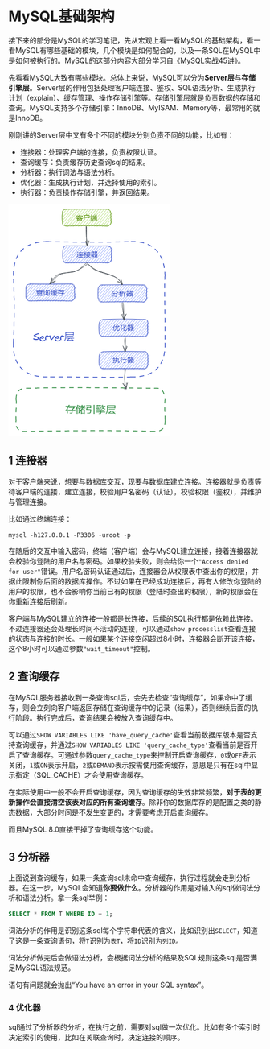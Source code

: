 # MySQL基础架构

接下来的部分是MySQL的学习笔记，先从宏观上看一看MySQL的基础架构，看一看MySQL有哪些基础的模块，几个模块是如何配合的，以及一条SQL在MySQL中是如何被执行的。MySQL的这部分内容大部分学习自[《MySQL实战45讲》](https://time.geekbang.org/column/intro/139)。

先看看MySQL大致有哪些模块。总体上来说，MySQL可以分为**Server层**与**存储引擎层**。Server层的作用包括处理客户端连接、鉴权、SQL语法分析、生成执行计划（explain）、缓存管理、操作存储引擎等。存储引擎层就是负责数据的存储和查询。MySQL支持多个存储引擎：InnoDB、MyISAM、Memory等，最常用的就是InnoDB。

刚刚讲的Server层中又有多个不同的模块分别负责不同的功能，比如有：

- 连接器：处理客户端的连接，负责权限认证。
- 查询缓存：负责缓存历史查询sql的结果。
- 分析器：执行词法与语法分析。
- 优化器：生成执行计划，并选择使用的索引。
- 执行器：负责操作存储引擎，并返回结果。

![image-20211009223757336](assets/image-20211009223757336.png)

## 1 连接器

对于客户端来说，想要与数据库交互，现要与数据库建立连接。连接器就是负责等待客户端的连接，建立连接，校验用户名密码（认证），校验权限（鉴权），并维护与管理连接。

比如通过终端连接：

```shell
mysql -h127.0.0.1 -P3306 -uroot -p
```

在随后的交互中输入密码，终端（客户端）会与MySQL建立连接，接着连接器就会校验你登陆的用户名与密码。如果校验失败，则会给你一个`"Access denied for user"`错误。用户名密码认证通过后，连接器会从权限表中查出你的权限，并据此限制你后面的数据库操作。不过如果在已经成功连接后，再有人修改你登陆的用户的权限，也不会影响你当前已有的权限（登陆时查出的权限），新的权限会在你重新连接后刷新。

客户端与MySQL建立的连接一般都是长连接，后续的SQL执行都是依赖此连接。不过连接器还会处理长时间不活动的连接，可以通过`show processlist`查看连接的状态与连接的时长。一般如果某个连接空闲超过8小时，连接器会断开该连接，这个8小时可以通过参数`"wait_timeout"`控制。

## 2 查询缓存

在MySQL服务器接收到一条查询sql后，会先去检查“查询缓存”，如果命中了缓存，则会立刻向客户端返回存储在查询缓存中的记录（结果），否则继续后面的执行阶段。执行完成后，查询结果会被放入查询缓存中。

可以通过`SHOW VARIABLES LIKE 'have_query_cache'`查看当前数据库版本是否支持查询缓存，并通过`SHOW VARIABLES LIKE 'query_cache_type'`查看当前是否开启了查询缓存。可通过参数`query_cache_type`来控制开启查询缓存，`0`或`OFF`表示关闭，`1`或`ON`表示开启，`2`或`DEMAND`表示按需使用查询缓存，意思是只有在sql中显示指定（SQL_CACHE）才会使用查询缓存。

在实际使用中一般不会开启查询缓存，因为查询缓存的失效非常频繁，**对于表的更新操作会直接清空该表对应的所有查询缓存**。除非你的数据库存的是配置之类的静态数据，大部分时间是不发生变更的，才需要考虑开启查询缓存。

而且MySQL 8.0直接干掉了查询缓存这个功能。

## 3 分析器

上面说到查询缓存，如果一条查询sql未命中查询缓存，执行过程就会走到分析器。在这一步，MySQL会知道**你要做什么**。分析器的作用是对输入的sql做词法分析和语法分析。拿一条sql举例：

```sql
SELECT * FROM T WHERE ID = 1;
```

词法分析的作用是识别这条sql每个字符串代表的含义，比如识别出`SELECT`，知道了这是一条查询语句，将`T`识别为`表T`，将`ID`识别为`列ID`。

词法分析做完后会做语法分析，会根据词法分析的结果及SQL规则这条sql是否满足MySQL语法规范。

语句有问题就会抛出“You have an error in your SQL syntax”。

### 4 优化器

sql通过了分析器的分析，在执行之前，需要对sql做一次优化。比如有多个索引时决定索引的使用，比如在关联查询时，决定连接的顺序。

